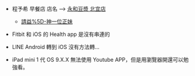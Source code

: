 - 程予希 早餐店 店名 --> [永和豆漿 北宜店](https://goo.gl/maps/zVjtdJ5Ff69j7hhT7)
    - [請益%5D-神一位正妹](https://mutakenta.pixnet.net/blog/post/22869004-%5B%E8%AB%8B%E7%9B%8A%5D-%E7%A5%9E%E4%B8%80%E4%BD%8D%E6%AD%A3%E5%A6%B9)

- Fitbit 和 iOS 的 Health app 是沒有串連的

- LINE Android 轉到 iOS 沒有方法轉...

- iPad mini 1 代 OS 9.X.X 無法使用 Youtube APP，但是用瀏覽器開還可以勉強看。